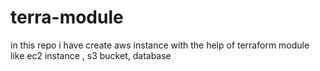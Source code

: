# terra-module
in this repo i have create aws instance with the help of terraform module like ec2 instance , s3 bucket, database
